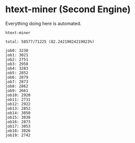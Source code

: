# htext-miner (Second Engine)

Everything doing here is automated.

```
htext-miner

total: 58577/71225 (82.24219024219023%)

job0: 3230
job1: 3021
job2: 2751
job3: 2958
job4: 3283
job5: 2852
job6: 2879
job7: 2873
job8: 2862
job9: 2661
job10: 2920
job11: 2731
job12: 2922
job13: 2852
job14: 3050
job15: 3038
job16: 2873
job17: 3053
job18: 3026
job19: 2742
```
